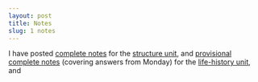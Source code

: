 ```yaml
---
layout: post
title: Notes
slug: 1 notes
---
```


I have posted [complete notes](/materials/structure.complete.pdf) for the [structure unit](/structure), and [provisional complete notes](/materials/life_history.cut.complete.pdf) (covering answers from Monday) for the [life-history unit](/life_history), and 
